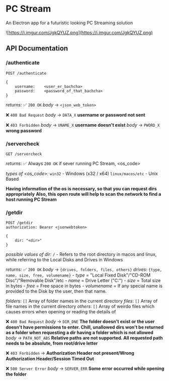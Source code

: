 # PC Stream

An Electron app for a futuristic looking PC Streaming solution

![https://i.imgur.com/JgkQYUZ.png](https://i.imgur.com/JgkQYUZ.png)

## API Documentation

### /authenticate

```http
POST /authenticate

{
    username:    <user_er_bachcha>
    password:    <password_of_that_bachcha>
}
```
*returns:*
✅  `200 OK`
*body* ->  `<json_web_token>`

❌  `400 Bad Request` 
*body* -> `DATA_X`   **username or password not sent**

❌ `403 Forbidden`
*body* -> `UNAME_X`    **username doesn't exist**
*body* -> `PWORD_X`    **wrong password**

### /servercheck

```http
GET /servercheck
```
*returns*:
✅  Always `200 OK` if sever running
PC Stream, <os_code>

*types of <os_code>:*
`win32` - Windows (x32 / x64)
`linux/macos/etc` - Unix Based

**Having information of the os is necessary, so that you can request dirs appropriately**
**Also, this open route will help to scan the network to find a host running PC Stream**

### /getdir

```http
POST /getdir
authorization: Bearer <jsonwebtoken>

{
    dir: "<dir>"
}
```
*possible values of dir:*
`/` - Refers to the root directory in macos and linux, while referring to the Local Disks and Drives in Windows

*returns:*
✅  `200 OK`
*body* -> `{drives, folders, files, others}`
*drives*: `{type, name, size, free, volumename}` 
    - *type* = "Local Fixed Disk"/"CD-ROM Disc"/"Removable Disk"/etc
    - *name* = Drive Letter ("C:")
    - *size* = Total size in bytes
    - *free* = Free space in bytes
    - *volumename* = If any special name is provided to the Disk by the user, then that name.

*folders*: `[]`       Array of folder names in the current directory
*files*: `[]`            Array of file names in the current directory
*others*: `[]`        Array of weirdo files which causes errors when opening or reading the details of


❌ `400 Bad Request`
*body* -> `DIR_DNE`    **The folder doesn't exist or the user doesn't have permissions to enter. Chill, unallowed dirs won't be returned as a folder when requesting a dir having a folder which is not allowed**
*body* -> `PATH_NOT_ABS`    **Relative paths are not supported. All requested path needs to be absolute, from root/drive letter**

❌ `403 Forbidden`
-> **Authorization Header not present/Wrong Authorization Header/Session Timed Out**

❌ `500 Server Error`
*body* -> `SERVER_ERR`    **Some error occurred while opening the folder**